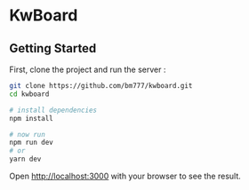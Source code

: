# KwBoard

## Getting Started

First, clone the project and run the server :

```bash
git clone https://github.com/bm777/kwboard.git
cd kwboard

# install dependencies
npm install

# now run
npm run dev
# or
yarn dev
```

Open [http://localhost:3000](http://localhost:3000) with your browser to see the result.

